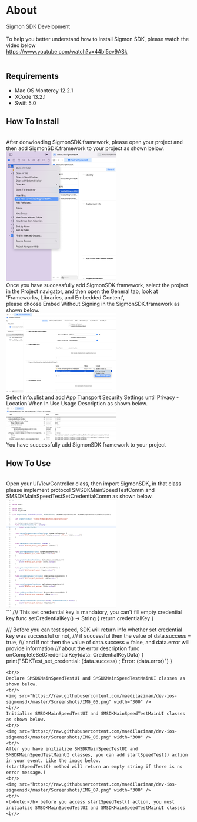 # About
Sigmon SDK Development<br/>
<br/>
To help you better understand how to install Sigmon SDK, please watch the video below
<br/>
https://www.youtube.com/watch?v=44bI5ev9ASk
</br>
<br/>
<h2>Requirements</h2>
<ul>
<li>Mac OS Monterey 12.2.1</li>
<li>XCode 13.2.1</li>
<li>Swift 5.0</li>
</ul>
<h2>How To Install</h2>
<br/>
After donwloading SigmonSDK.framework, please open your project and then add SigmonSDK.framework to your project as shown below.
<br/>
<img src="https://raw.githubusercontent.com/maedilaziman/dev-ios-sigmonsdk/master/Screenshots/IMG_01.png" width="300" />
<br/>
Once you have successfully add SigmonSDK.framework, select the project in the Project navigator, and then open the General tab, look at 'Frameworks, Libraries, and Embedded Content',
<br/>
please choose Embed Without Signing in the SigmonSDK.framework as shown below.
<br/>
<img src="https://raw.githubusercontent.com/maedilaziman/dev-ios-sigmonsdk/master/Screenshots/IMG_02.png" width="300" />
<br/>
Select info.plist and add App Transport Security Settings until Privacy - Location When In Use Usage Description as shown below.
<br/>
<img src="https://raw.githubusercontent.com/maedilaziman/dev-ios-sigmonsdk/master/Screenshots/IMG_03.png" width="300" />
<br/>
You have successfully add SigmonSDK.framework to your project
<h2>How To Use</h2>
<br/>
Open your UIViewController class, then import SigmonSDK, in that class please implement protocol SMSDKMainSpeedTestComm and SMSDKMainSpeedTestSetCredentialComm as shown below.
<br/>
<img src="https://raw.githubusercontent.com/maedilaziman/dev-ios-sigmonsdk/master/Screenshots/IMG_04.png" width="300" />
<br/>
```
/// This set credential key is mandatory, you can't fill empty credential key
func setCredentialKey() -> String {
    return credentialKey
}

/// Before you can test speed, SDK will return info whether set credential key was successful or not,
/// if successful then the value of data.success = true, 
/// and if not then the value of data.success = false, and data.error will provide information
/// about the error description
func onCompleteSetCredentialKey(data: CredentialKeyData) {
    print("SDKTest_set_credential: \(data.success) ; Error: \(data.error)")
}
```
<br/>
Declare SMSDKMainSpeedTestUI and SMSDKMainSpeedTestMainUI classes as shown below.
<br/>
<img src="https://raw.githubusercontent.com/maedilaziman/dev-ios-sigmonsdk/master/Screenshots/IMG_05.png" width="300" />
<br/>
Initialize SMSDKMainSpeedTestUI and SMSDKMainSpeedTestMainUI classes as shown below.
<br/>
<img src="https://raw.githubusercontent.com/maedilaziman/dev-ios-sigmonsdk/master/Screenshots/IMG_06.png" width="300" />
<br/>
After you have initialize SMSDKMainSpeedTestUI and SMSDKMainSpeedTestMainUI classes, you can add startSpeedTest() action in your event. Like the image below.
(startSpeedTest() method will return an empty string if there is no error message.)
<br/>
<img src="https://raw.githubusercontent.com/maedilaziman/dev-ios-sigmonsdk/master/Screenshots/IMG_07.png" width="300" />
<br/>
<b>Note:</b> before you access startSpeedTest() action, you must initialize SMSDKMainSpeedTestUI and SMSDKMainSpeedTestMainUI classes
<br/>